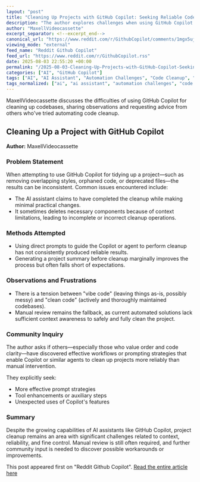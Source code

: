 ```yaml
---
layout: "post"
title: "Cleaning Up Projects with GitHub Copilot: Seeking Reliable Code Cleanup Methods"
description: "The author explores challenges when using GitHub Copilot to clean up projects, such as removing deprecated files and redundant code. Issues include incomplete or overly aggressive changes. A project summary helps, but results are still lacking. The post seeks advice from others for reliable automation methods beyond manual cleanup."
author: "MaxellVideocassette"
excerpt_separator: <!--excerpt_end-->
canonical_url: "https://www.reddit.com/r/GithubCopilot/comments/1mgx5uj/cleaning_up_a_project/"
viewing_mode: "external"
feed_name: "Reddit Github Copilot"
feed_url: "https://www.reddit.com/r/GithubCopilot.rss"
date: 2025-08-03 22:55:20 +00:00
permalink: "/2025-08-03-Cleaning-Up-Projects-with-GitHub-Copilot-Seeking-Reliable-Code-Cleanup-Methods.html"
categories: ["AI", "GitHub Copilot"]
tags: ["AI", "AI Assistant", "Automation Challenges", "Code Cleanup", "Community", "Context Limitation", "Deprecated Files", "GitHub Copilot", "Manual Code Review", "Overlapping Styles", "Project Maintenance", "Project Summary"]
tags_normalized: ["ai", "ai assistant", "automation challenges", "code cleanup", "community", "context limitation", "deprecated files", "github copilot", "manual code review", "overlapping styles", "project maintenance", "project summary"]
---
```


MaxellVideocassette discusses the difficulties of using GitHub Copilot for cleaning up codebases, sharing observations and requesting advice from others who've tried automating code cleanup.<!--excerpt_end-->

## Cleaning Up a Project with GitHub Copilot

**Author:** MaxellVideocassette

### Problem Statement

When attempting to use GitHub Copilot for tidying up a project—such as removing overlapping styles, orphaned code, or deprecated files—the results can be inconsistent. Common issues encountered include:

- The AI assistant claims to have completed the cleanup while making minimal practical changes.
- It sometimes deletes necessary components because of context limitations, leading to incomplete or incorrect cleanup operations.

### Methods Attempted

- Using direct prompts to guide the Copilot or agent to perform cleanup has not consistently produced reliable results.
- Generating a project summary before cleanup marginally improves the process but often falls short of expectations.

### Observations and Frustrations

- There is a tension between "vibe code" (leaving things as-is, possibly messy) and "clean code" (actively and thoroughly maintained codebases).
- Manual review remains the fallback, as current automated solutions lack sufficient context awareness to safely and fully clean the project.

### Community Inquiry

The author asks if others—especially those who value order and code clarity—have discovered effective workflows or prompting strategies that enable Copilot or similar agents to clean up projects more reliably than manual intervention.

They explicitly seek:

- More effective prompt strategies
- Tool enhancements or auxiliary steps
- Unexpected uses of Copilot's features

### Summary

Despite the growing capabilities of AI assistants like GitHub Copilot, project cleanup remains an area with significant challenges related to context, reliability, and fine control. Manual review is still often required, and further community input is needed to discover possible workarounds or improvements.

This post appeared first on "Reddit Github Copilot". [Read the entire article here](https://www.reddit.com/r/GithubCopilot/comments/1mgx5uj/cleaning_up_a_project/)
